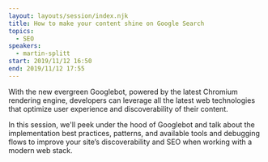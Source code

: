 ```yaml
---
layout: layouts/session/index.njk
title: How to make your content shine on Google Search
topics:
  - SEO
speakers:
  - martin-splitt
start: 2019/11/12 16:50
end: 2019/11/12 17:55
---
```


With the new evergreen Googlebot, powered by the latest Chromium rendering engine, developers can leverage all the latest web technologies that optimize user experience and discoverability of their content.

In this session, we'll peek under the hood of Googlebot and talk about the implementation best practices, patterns, and available tools and debugging flows to improve your site’s discoverability and SEO when working with a modern web stack.

